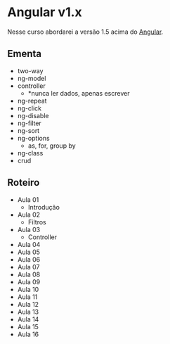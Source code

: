 # Angular v1.x

Nesse curso abordarei a versão 1.5 acima do [Angular](https://angularjs.org/).

## Ementa

- two-way
- ng-model
- controller
  + *nunca ler dados, apenas escrever
- ng-repeat
- ng-click
- ng-disable
- ng-filter
- ng-sort
- ng-options
  + as, for, group by
- ng-class
- crud

## Roteiro

- Aula 01
  + Introdução
- Aula 02
  + Filtros
- Aula 03
  + Controller
- Aula 04
- Aula 05
- Aula 06
- Aula 07
- Aula 08
- Aula 09
- Aula 10
- Aula 11
- Aula 12
- Aula 13
- Aula 14
- Aula 15
- Aula 16




